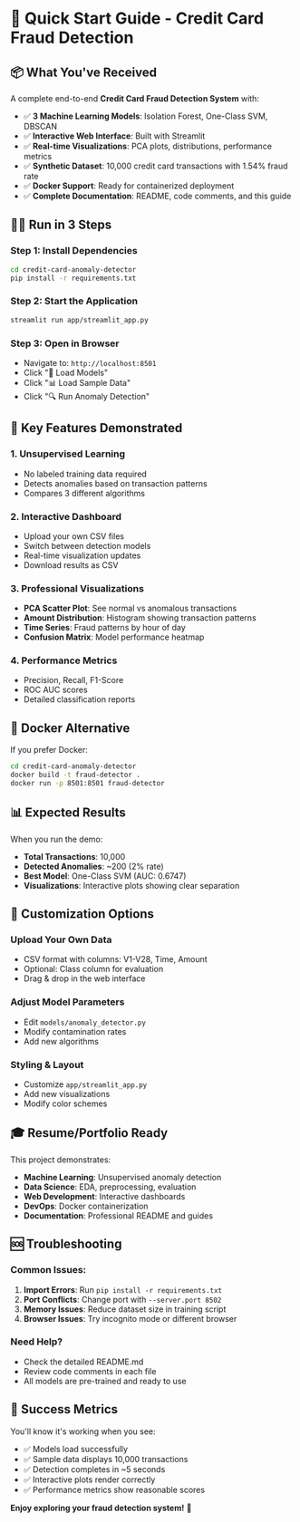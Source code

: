 # 🚀 Quick Start Guide - Credit Card Fraud Detection

## 📦 What You've Received

A complete end-to-end **Credit Card Fraud Detection System** with:

- ✅ **3 Machine Learning Models**: Isolation Forest, One-Class SVM, DBSCAN
- ✅ **Interactive Web Interface**: Built with Streamlit
- ✅ **Real-time Visualizations**: PCA plots, distributions, performance metrics
- ✅ **Synthetic Dataset**: 10,000 credit card transactions with 1.54% fraud rate
- ✅ **Docker Support**: Ready for containerized deployment
- ✅ **Complete Documentation**: README, code comments, and this guide

## 🏃‍♂️ Run in 3 Steps

### Step 1: Install Dependencies
```bash
cd credit-card-anomaly-detector
pip install -r requirements.txt
```

### Step 2: Start the Application
```bash
streamlit run app/streamlit_app.py
```

### Step 3: Open in Browser
- Navigate to: `http://localhost:8501`
- Click "🚀 Load Models" 
- Click "📊 Load Sample Data"
- Click "🔍 Run Anomaly Detection"

## 🎯 Key Features Demonstrated

### 1. **Unsupervised Learning**
- No labeled training data required
- Detects anomalies based on transaction patterns
- Compares 3 different algorithms

### 2. **Interactive Dashboard**
- Upload your own CSV files
- Switch between detection models
- Real-time visualization updates
- Download results as CSV

### 3. **Professional Visualizations**
- **PCA Scatter Plot**: See normal vs anomalous transactions
- **Amount Distribution**: Histogram showing transaction patterns
- **Time Series**: Fraud patterns by hour of day
- **Confusion Matrix**: Model performance heatmap

### 4. **Performance Metrics**
- Precision, Recall, F1-Score
- ROC AUC scores
- Detailed classification reports

## 🐳 Docker Alternative

If you prefer Docker:
```bash
cd credit-card-anomaly-detector
docker build -t fraud-detector .
docker run -p 8501:8501 fraud-detector
```

## 📊 Expected Results

When you run the demo:
- **Total Transactions**: 10,000
- **Detected Anomalies**: ~200 (2% rate)
- **Best Model**: One-Class SVM (AUC: 0.6747)
- **Visualizations**: Interactive plots showing clear separation

## 🔧 Customization Options

### Upload Your Own Data
- CSV format with columns: V1-V28, Time, Amount
- Optional: Class column for evaluation
- Drag & drop in the web interface

### Adjust Model Parameters
- Edit `models/anomaly_detector.py`
- Modify contamination rates
- Add new algorithms

### Styling & Layout
- Customize `app/streamlit_app.py`
- Add new visualizations
- Modify color schemes

## 🎓 Resume/Portfolio Ready

This project demonstrates:
- **Machine Learning**: Unsupervised anomaly detection
- **Data Science**: EDA, preprocessing, evaluation
- **Web Development**: Interactive dashboards
- **DevOps**: Docker containerization
- **Documentation**: Professional README and guides

## 🆘 Troubleshooting

### Common Issues:
1. **Import Errors**: Run `pip install -r requirements.txt`
2. **Port Conflicts**: Change port with `--server.port 8502`
3. **Memory Issues**: Reduce dataset size in training script
4. **Browser Issues**: Try incognito mode or different browser

### Need Help?
- Check the detailed README.md
- Review code comments in each file
- All models are pre-trained and ready to use

## 🎉 Success Metrics

You'll know it's working when you see:
- ✅ Models load successfully
- ✅ Sample data displays 10,000 transactions
- ✅ Detection completes in ~5 seconds
- ✅ Interactive plots render correctly
- ✅ Performance metrics show reasonable scores

**Enjoy exploring your fraud detection system!** 🚀

